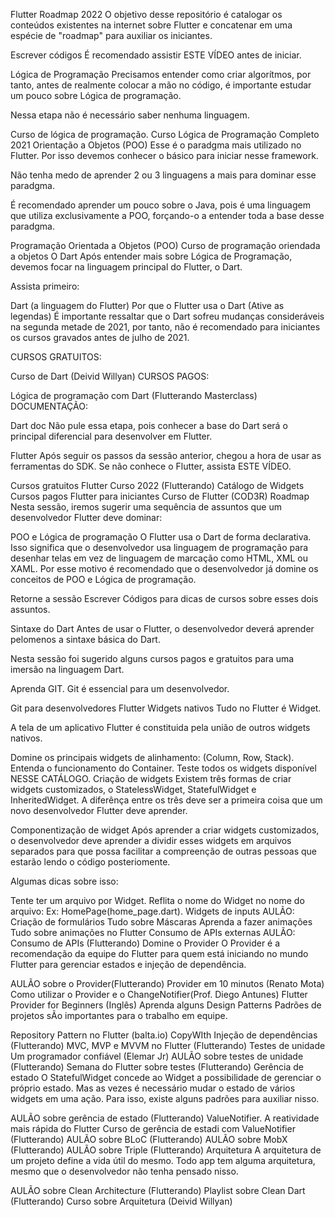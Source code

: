 Flutter Roadmap 2022
O objetivo desse repositório é catalogar os conteúdos existentes na internet sobre Flutter e concatenar em uma espécie de "roadmap" para auxiliar os iniciantes.

Escrever códigos
É recomendado assistir ESTE VÍDEO antes de iniciar.

Lógica de Programação
Precisamos entender como criar algorítmos, por tanto, antes de realmente colocar a mão no código, é importante estudar um pouco sobre Lógica de programação.

Nessa etapa não é necessário saber nenhuma linguagem.

Curso de lógica de programação.
Curso Lógica de Programação Completo 2021
Orientação a Objetos (POO)
Esse é o paradgma mais utilizado no Flutter. Por isso devemos conhecer o básico para iniciar nesse framework.

Não tenha medo de aprender 2 ou 3 linguagens a mais para dominar esse paradgma.

É recomendado aprender um pouco sobre o Java, pois é uma linguagem que utiliza exclusivamente a POO, forçando-o a entender toda a base desse paradgma.

Programação Orientada a Objetos (POO)
Curso de programação oriendada a objetos
O Dart
Após entender mais sobre Lógica de Programação, devemos focar na linguagem principal do Flutter, o Dart.

Assista primeiro:

Dart (a linguagem do Flutter)
Por que o Flutter usa o Dart (Ative as legendas)
É importante ressaltar que o Dart sofreu mudanças consideráveis na segunda metade de 2021, por tanto, não é recomendado para iniciantes os cursos gravados antes de julho de 2021.

CURSOS GRATUITOS:

Curso de Dart (Deivid Willyan)
CURSOS PAGOS:

Lógica de programação com Dart (Flutterando Masterclass)
DOCUMENTAÇÃO:

Dart doc
Não pule essa etapa, pois conhecer a base do Dart será o principal diferencial para desenvolver em Flutter.

Flutter
Após seguir os passos da sessão anterior, chegou a hora de usar as ferramentas do SDK. Se não conhece o Flutter, assista ESTE VÍDEO.

Cursos gratuitos
Flutter Curso 2022 (Flutterando)
Catálogo de Widgets
Cursos pagos
Flutter para iniciantes
Curso de Flutter (COD3R)
Roadmap
Nesta sessão, iremos sugerir uma sequência de assuntos que um desenvolvedor Flutter deve dominar:

POO e Lógica de programação
O Flutter usa o Dart de forma declarativa. Isso significa que o desenvolvedor usa linguagem de programação para desenhar telas em vez de linguagem de marcação como HTML, XML ou XAML. Por esse motivo é recomendado que o desenvolvedor já domine os conceitos de POO e Lógica de programação.

Retorne a sessão Escrever Códigos para dicas de cursos sobre esses dois assuntos.

Sintaxe do Dart
Antes de usar o Flutter, o desenvolvedor deverá aprender pelomenos a sintaxe básica do Dart.

Nesta sessão foi sugerido alguns cursos pagos e gratuitos para uma imersão na linguagem Dart.

Aprenda GIT.
Git é essencial para um desenvolvedor.

Git para desenvolvedores Flutter
Widgets nativos
Tudo no Flutter é Widget.

A tela de um aplicativo Flutter é constituida pela união de outros widgets nativos.

Domine os principais widgets de alinhamento: (Column, Row, Stack).
Entenda o funcionamento do Container.
Teste todos os widgets disponível NESSE CATÁLOGO.
Criação de widgets
Existem três formas de criar widgets customizados, o StatelessWidget, StatefulWidget e InheritedWidget. A diferênça entre os três deve ser a primeira coisa que um novo desenvolvedor Flutter deve aprender.

Componentização de widget
Após aprender a criar widgets customizados, o desenvolvedor deve aprender a dividir esses widgets em arquivos separados para que possa facilitar a compreenção de outras pessoas que estarão lendo o código posteriomente.

Algumas dicas sobre isso:

Tente ter um arquivo por Widget.
Reflita o nome do Widget no nome do arquivo: Ex: HomePage(home_page.dart).
Widgets de inputs
AULÃO: Criação de formulários
Tudo sobre Máscaras
Aprenda a fazer animações
Tudo sobre animações no Flutter
Consumo de APIs externas
AULÃO: Consumo de APIs (Flutterando)
Domine o Provider
O Provider é a recomendação da equipe do Flutter para quem está iniciando no mundo Flutter para gerenciar estados e injeção de dependência.

AULÃO sobre o Provider(Flutterando)
Provider em 10 minutos (Renato Mota)
Como utilizar o Provider e o ChangeNotifier(Prof. Diego Antunes)
Flutter Provider for Beginners (Inglês)
Aprenda alguns Design Patterns
Padrões de projetos sÃo importantes para o trabalho em equipe.

Repository Pattern no Flutter (balta.io)
CopyWIth
Injeção de dependências (Flutterando)
MVC, MVP e MVVM no Flutter (Flutterando)
Testes de unidade
Um programador confiável (Elemar Jr)
AULÃO sobre testes de unidade (Flutterando)
Semana do Flutter sobre testes (Flutterando)
Gerência de estado
O StatefulWidget concede ao Widget a possibilidade de gerenciar o próprio estado. Mas as vezes é necessário mudar o estado de vários widgets em uma ação. Para isso, existe alguns padrões para auxiliar nisso.

AULÃO sobre gerência de estado (Flutterando)
ValueNotifier. A reatividade mais rápida do Flutter
Curso de gerência de estadi com ValueNotifier (Flutterando)
AULÃO sobre BLoC (Flutterando)
AULÃO sobre MobX (Flutterando)
AULÃO sobre Triple (Flutterando)
Arquitetura
A arquitetura de um projeto define a vida útil do mesmo. Todo app tem alguma arquitetura, mesmo que o desenvolvedor não tenha pensado nisso.

AULÃO sobre Clean Architecture (Flutterando)
Playlist sobre Clean Dart (Flutterando)
Curso sobre Arquitetura (Deivid Willyan)

